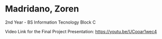 # Madridano, Zoren

2nd Year - BS Information Tecnology Block C

Video Link for the Final Project Presentation: https://youtu.be/UCooar1wec4



